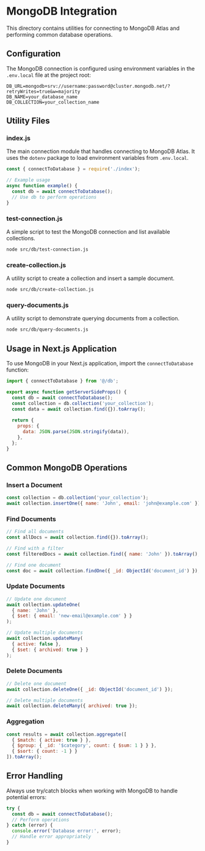 # MongoDB Integration

This directory contains utilities for connecting to MongoDB Atlas and performing common database operations.

## Configuration

The MongoDB connection is configured using environment variables in the `.env.local` file at the project root:

```
DB_URL=mongodb+srv://username:password@cluster.mongodb.net/?retryWrites=true&w=majority
DB_NAME=your_database_name
DB_COLLECTION=your_collection_name
```

## Utility Files

### index.js

The main connection module that handles connecting to MongoDB Atlas. It uses the `dotenv` package to load environment variables from `.env.local`.

```javascript
const { connectToDatabase } = require('./index');

// Example usage
async function example() {
  const db = await connectToDatabase();
  // Use db to perform operations
}
```

### test-connection.js

A simple script to test the MongoDB connection and list available collections.

```bash
node src/db/test-connection.js
```

### create-collection.js

A utility script to create a collection and insert a sample document.

```bash
node src/db/create-collection.js
```

### query-documents.js

A utility script to demonstrate querying documents from a collection.

```bash
node src/db/query-documents.js
```

## Usage in Next.js Application

To use MongoDB in your Next.js application, import the `connectToDatabase` function:

```javascript
import { connectToDatabase } from '@/db';

export async function getServerSideProps() {
  const db = await connectToDatabase();
  const collection = db.collection('your_collection');
  const data = await collection.find({}).toArray();
  
  return {
    props: {
      data: JSON.parse(JSON.stringify(data)),
    },
  };
}
```

## Common MongoDB Operations

### Insert a Document

```javascript
const collection = db.collection('your_collection');
await collection.insertOne({ name: 'John', email: 'john@example.com' });
```

### Find Documents

```javascript
// Find all documents
const allDocs = await collection.find({}).toArray();

// Find with a filter
const filteredDocs = await collection.find({ name: 'John' }).toArray();

// Find one document
const doc = await collection.findOne({ _id: ObjectId('document_id') });
```

### Update Documents

```javascript
// Update one document
await collection.updateOne(
  { name: 'John' },
  { $set: { email: 'new-email@example.com' } }
);

// Update multiple documents
await collection.updateMany(
  { active: false },
  { $set: { archived: true } }
);
```

### Delete Documents

```javascript
// Delete one document
await collection.deleteOne({ _id: ObjectId('document_id') });

// Delete multiple documents
await collection.deleteMany({ archived: true });
```

### Aggregation

```javascript
const results = await collection.aggregate([
  { $match: { active: true } },
  { $group: { _id: '$category', count: { $sum: 1 } } },
  { $sort: { count: -1 } }
]).toArray();
```

## Error Handling

Always use try/catch blocks when working with MongoDB to handle potential errors:

```javascript
try {
  const db = await connectToDatabase();
  // Perform operations
} catch (error) {
  console.error('Database error:', error);
  // Handle error appropriately
}